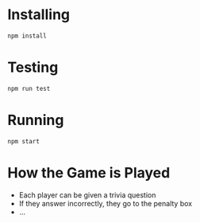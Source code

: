 Installing
==========

```
npm install
```

Testing
=======

```
npm run test
```

Running
=======

```
npm start
```

How the Game is Played
======================

 - Each player can be given a trivia question
 - If they answer incorrectly, they go to the penalty box
 - ...
